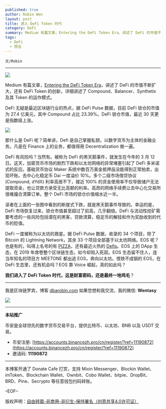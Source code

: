 ```yaml
---
published: true
author: Robin Wen
layout: post
title: 进入 DeFi Token 时代
category: DeFi
summary: Medium 有篇文章，Entering the DeFi Token Era，讲述了 DeFi 的市值不断扩大，还有 DeFi Token 的创新，详细讲述了 Compound、Balancer、Synthetix 及其 Token 的运作模式。DeFi 一度被称为以太坊的救星。据 DeFi Pulse 数据，收录的 34 个项目，除了 Bitcoin 的 Lightning Network，其余 33 个项目全部基于以太坊网络。EOS 呢？也是有的，叫得上名号的有 PIZZA，还有最近火热的 Defis。EOS 上的 DApp 生态，在 2019 年席卷整个区块链生态，如今却陷入死寂。EOS 生态留不住人，连当年知名的项目方 MEETONE 都出逃 EOS，奔向以太坊。恨铁不成钢的 EOS，在 DeFi 生态里，还有机会吗？EOS 靠 Voice 崛起，真得如此吗？我们进入了 DeFi Token 时代，这是财富密码，还是最终一地鸡毛？
tags:
  - DeFi
  - 想法
---
```


`文/Robin`

***

![](https://cdn.dbarobin.com/29qi7re.png)

Medium 有篇文章，[Entering the DeFi Token Era](https://medium.com/blockchain-capital-blog/entering-the-defi-token-era-820160f2fc1b)，讲述了 DeFi 的市值不断扩大，还有 DeFi Token 的创新，详细讲述了 Compound、Balancer、Synthetix 及其 Token 的运作模式。

DeFi 无疑是最近区块链行业的热点，据 DeFi Pulse 数据，目前 DeFi 锁仓的市值为 27.4 亿美元，其中 Compound 占比 23.39%。DeFi 锁仓市值，最近 30 天更是指数级上涨。

![](https://cdn.dbarobin.com/alad3k9.png)

那什么是 DeFi 呢？简单讲，Defi 是自己掌握私钥，以数字货币为主体的金融业务。凡是在 Finance 上的业务，都值得用 Decentralization 做一遍。

DeFi 有风险吗？当然有。被称为 DeFi 的黑天鹅事件，就发生在今年的 3 月 12 日。这天，加密货币市场的剧烈下跌和以太坊网络的异常堵塞引起了 DeFi 多米诺式的反应。基础货币协议 Maker 系统中数百万美金抵押品没能得到正常拍卖，出现坏账。去中心化稳定币 Dai 一度溢价 10%。多个二级市场借贷协议 (Compound, dYdX) 利率高居不下，接近 100% 的资金使用率不仅导致储户无法提取资金，也让贷款方承受无比高额的利率。高昂的网络手续费让去中心化交易所很难撮合清算订单。整个 DeFi 市场的锁仓价值缩水近一半。

读者在上面的一张图中看到的断崖式下跌，就是黑天鹅事件导致的。幸运的是，DeFi 市场恢复过来，锁仓市值甚至超过了前高，几乎翻倍。DeFi 与流动性挖矿需要考虑的一些风险包括潜在的黑客，贷款清算，稳定币的解挂和作为奖励收到的代币的贬值。

DeFi 一度被称为以太坊的救星。据 DeFi Pulse 数据，收录的 34 个项目，除了 Bitcoin 的 Lightning Network，其余 33 个项目全部基于以太坊网络。EOS 呢？也是有的，叫得上名号的有 [PIZZA](https://pizza.live)，还有最近火热的 [Defis](https://defis.network)。EOS 上的 DApp 生态，在 2019 年席卷整个区块链生态，如今却陷入死寂。EOS 生态留不住人，连当年知名的项目方 MEETONE 都出逃 EOS，奔向以太坊。恨铁不成钢的 EOS，在 DeFi 生态里，还有机会吗？EOS 靠 Voice 崛起，真的如此吗？

**我们进入了 DeFi Token 时代，这是财富密码，还是最终一地鸡毛**？

***

我是区块链罗宾，博客 [dbarobin.com](https://dbarobin.com/)
如果您想和我交流，我的微信: **Wentasy**

![](https://cdn.dbarobin.com/v4yywe2.png)

***

**本站推广**

币安是全球领先的数字货币交易平台，提供比特币、以太坊、BNB 以及 USDT 交易。

* 币安注册: [https://accounts.binancezh.pro/cn/register/?ref=11190872](https://accounts.binancezh.pro/cn/register/?ref=11190872)
* 邀请码: **11190872**

***

本博客开通了 Donate Cafe 打赏，支持 Mixin Messenger、Blockin Wallet、imToken、Blockchain Wallet、Ownbit、Cobo Wallet、bitpie、DropBit、BRD、Pine、Secrypto 等任意钱包扫码转账。

<center>
    <div class="--donate-button"
         data-button-id="f8b9df0d-af9a-460d-8258-d3f435445075"
    ></div>
</center>

–EOF–

版权声明：[自由转载-非商用-非衍生-保持署名（创意共享4.0许可证）](http://creativecommons.org/licenses/by-nc-nd/4.0/deed.zh)